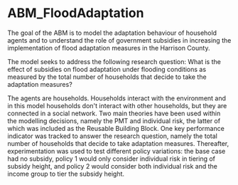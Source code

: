 # ABM_FloodAdaptation
The goal of the ABM is to model the adaptation behaviour of household agents and to understand the role of government subsidies in increasing the implementation of flood adaptation measures in the Harrison County. 

The model seeks to address the following research question: 
What is the effect of subsidies on flood adaptation under flooding conditions as measured by the total number of households that decide to take the adaptation measures?

The agents are households. Households interact with the environment and in this model households don't interact with other households, but they are connected in a social network. Two main theories have been used within the modelling decisions, namely the PMT and individual risk, the latter of which was included as the Reusable Building Block. One key performance indicator was tracked to answer the research question, namely the total number of households that decide to take adaptation measures. Thereafter, experimentation was used to test different policy variations: the base case had no subsidy, policy 1 would only consider individual risk in tiering of subsidy height, and policy 2 would consider both individual risk and the income group to tier the subsidy height.
